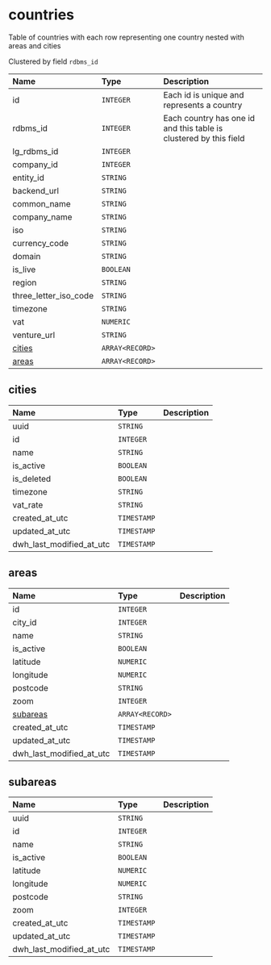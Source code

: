 # countries

Table of countries with each row representing one country nested with areas and cities

Clustered by field `rdbms_id`


| Name | Type | Description |
| :--- | :--- | :---        |
| id | `INTEGER` | Each id is unique and represents a country |
| rdbms_id | `INTEGER` | Each country has one id and this table is clustered by this field |
| lg_rdbms_id | `INTEGER` |  |
| company_id | `INTEGER` |  |
| entity_id | `STRING` |  |
| backend_url | `STRING` |  |
| common_name | `STRING` |  |
| company_name | `STRING` |  |
| iso | `STRING` |  |
| currency_code | `STRING` |  |
| domain | `STRING` |  |
| is_live | `BOOLEAN` |  |
| region | `STRING` |  |
| three_letter_iso_code | `STRING` |  |
| timezone | `STRING` |  |
| vat | `NUMERIC` |  |
| venture_url | `STRING` |  |
| [cities](#cities) | `ARRAY<RECORD>` |  |
| [areas](#areas) | `ARRAY<RECORD>` |  |

## cities

| Name | Type | Description |
| :--- | :--- | :---        |
| uuid | `STRING` |  |
| id | `INTEGER` |  |
| name | `STRING` |  |
| is_active | `BOOLEAN` |  |
| is_deleted | `BOOLEAN` |  |
| timezone | `STRING` |  |
| vat_rate | `STRING` |  |
| created_at_utc | `TIMESTAMP` |  |
| updated_at_utc | `TIMESTAMP` |  |
| dwh_last_modified_at_utc | `TIMESTAMP` |  |

## areas

| Name | Type | Description |
| :--- | :--- | :---        |
| id | `INTEGER` |  |
| city_id | `INTEGER` |  |
| name | `STRING` |  |
| is_active | `BOOLEAN` |  |
| latitude | `NUMERIC` |  |
| longitude | `NUMERIC` |  |
| postcode | `STRING` |  |
| zoom | `INTEGER` |  |
| [subareas](#subareas) | `ARRAY<RECORD>` |  |
| created_at_utc | `TIMESTAMP` |  |
| updated_at_utc | `TIMESTAMP` |  |
| dwh_last_modified_at_utc | `TIMESTAMP` |  |

## subareas

| Name | Type | Description |
| :--- | :--- | :---        |
| uuid | `STRING` |  |
| id | `INTEGER` |  |
| name | `STRING` |  |
| is_active | `BOOLEAN` |  |
| latitude | `NUMERIC` |  |
| longitude | `NUMERIC` |  |
| postcode | `STRING` |  |
| zoom | `INTEGER` |  |
| created_at_utc | `TIMESTAMP` |  |
| updated_at_utc | `TIMESTAMP` |  |
| dwh_last_modified_at_utc | `TIMESTAMP` |  |
